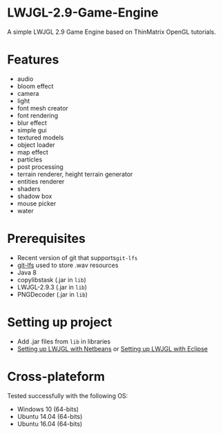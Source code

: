 # LWJGL-2.9-Game-Engine

A simple LWJGL 2.9 Game Engine based on ThinMatrix OpenGL tutorials.

# Features

* audio
* bloom effect
* camera
* light
* font mesh creator
* font rendering
* blur effect
* simple gui
* textured models
* object loader
* map effect
* particles
* post processing
* terrain renderer, height terrain generator
* entities renderer
* shaders
* shadow box
* mouse picker
* water

# Prerequisites

* Recent version of git that supports`git-lfs`
* [git-lfs](https://git-lfs.github.com/) used to store .wav resources
* Java 8
* copylibstask (.jar in `lib`)
* LWJGL-2.9.3 (.jar in `lib`)
* PNGDecoder (.jar in `lib`)

# Setting up project

* Add .jar files from `lib` in libraries
* [Setting up LWJGL with Netbeans](http://wiki.lwjgl.org/wiki/Setting_Up_LWJGL_with_NetBeans.html) or [Setting up LWJGL with Eclipse](http://wiki.lwjgl.org/wiki/Setting_Up_LWJGL_with_Eclipse.html)

# Cross-plateform

Tested successfully with the following OS:

* Windows 10 (64-bits)
* Ubuntu 14.04 (64-bits)
* Ubuntu 16.04 (64-bits)
